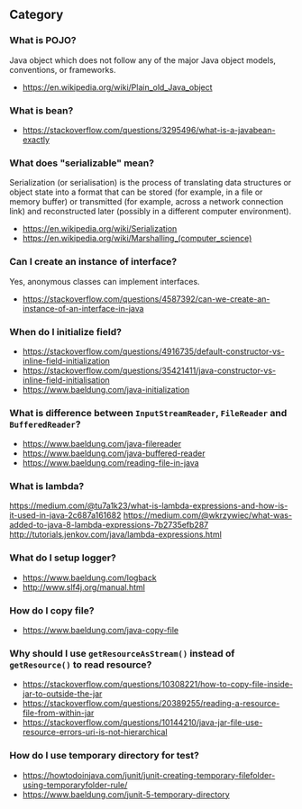 ## Category

### What is POJO?
Java object which does not follow any of the major Java object models, conventions, or frameworks.
- https://en.wikipedia.org/wiki/Plain_old_Java_object

### What is bean?
- https://stackoverflow.com/questions/3295496/what-is-a-javabean-exactly

### What does "serializable" mean?
Serialization (or serialisation) is the process of translating data structures or object state into a format that can be stored (for example, in a file or memory buffer) or transmitted (for example, across a network connection link) and reconstructed later (possibly in a different computer environment).
- https://en.wikipedia.org/wiki/Serialization
- https://en.wikipedia.org/wiki/Marshalling_(computer_science)

### Can I create an instance of interface?
Yes, anonymous classes can implement interfaces.
- https://stackoverflow.com/questions/4587392/can-we-create-an-instance-of-an-interface-in-java

### When do I initialize field?
- https://stackoverflow.com/questions/4916735/default-constructor-vs-inline-field-initialization
- https://stackoverflow.com/questions/35421411/java-constructor-vs-inline-field-initialisation
- https://www.baeldung.com/java-initialization

### What is difference between `InputStreamReader`, `FileReader` and `BufferedReader`?
- https://www.baeldung.com/java-filereader
- https://www.baeldung.com/java-buffered-reader
- https://www.baeldung.com/reading-file-in-java

### What is lambda?
https://medium.com/@tu7a1k23/what-is-lambda-expressions-and-how-is-it-used-in-java-2c687a161682
https://medium.com/@wkrzywiec/what-was-added-to-java-8-lambda-expressions-7b2735efb287
http://tutorials.jenkov.com/java/lambda-expressions.html

### What do I setup logger?
- https://www.baeldung.com/logback
- http://www.slf4j.org/manual.html

### How do I copy file?
- https://www.baeldung.com/java-copy-file

### Why should I use `getResourceAsStream()` instead of `getResource()` to read resource?
- https://stackoverflow.com/questions/10308221/how-to-copy-file-inside-jar-to-outside-the-jar
- https://stackoverflow.com/questions/20389255/reading-a-resource-file-from-within-jar
- https://stackoverflow.com/questions/10144210/java-jar-file-use-resource-errors-uri-is-not-hierarchical

### How do I use temporary directory for test?
- https://howtodoinjava.com/junit/junit-creating-temporary-filefolder-using-temporaryfolder-rule/
- https://www.baeldung.com/junit-5-temporary-directory
